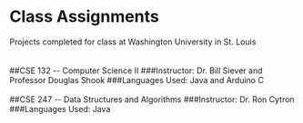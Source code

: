 # Class Assignments
Projects completed for class at Washington University in St. Louis
<br />
<br />
<br />
##CSE 132 -- Computer Science II
###Instructor:
Dr. Bill Siever and Professor Douglas Shook
###Languages Used: 
Java and Arduino C
<br />
<br />
##CSE 247 -- Data Structures and Algorithms
###Instructor:
Dr. Ron Cytron
###Languages Used: 
Java

